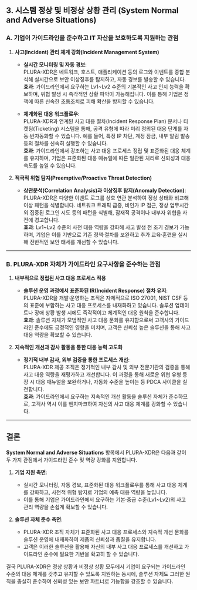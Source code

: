 ## 3. 시스템 정상 및 비정상 상황 관리 (System Normal and Adverse Situations)

### A. 기업이 가이드라인을 준수하고 IT 자산을 보호하도록 지원하는 관점

1. **사고(Incident) 관리 체계 강화(Incident Management System)**  
   - **실시간 모니터링 및 자동 경보**:  
     PLURA-XDR은 네트워크, 호스트, 애플리케이션 등의 로그와 이벤트를 종합 분석해 실시간으로 보안 이상징후를 탐지하고, 자동 경보를 발송할 수 있습니다.  
     **효과**: 가이드라인에서 요구하는 Lv1~Lv2 수준의 기본적인 사고 인지 능력을 확보하며, 위협 발생 시 즉각적인 상황 파악이 가능해집니다. 이를 통해 기업은 정책에 따른 신속한 초동조치로 피해 확산을 방지할 수 있습니다.
   
   - **체계화된 대응 워크플로우**:  
     PLURA-XDR과 연계된 사고 대응 절차(Incident Response Plan) 문서나 티켓팅(Ticketing) 시스템을 통해, 공격 유형에 따라 미리 정의된 대응 단계를 자동·반자동화할 수 있습니다. 예를 들어, 특정 IP 차단, 계정 잠금, 내부 알림 발송 등의 절차를 신속히 실행할 수 있습니다.  
     **효과**: 가이드라인에서 강조하는 사고 대응 프로세스 정립 및 표준화된 대응 체계를 유지하며, 기업은 표준화된 대응 매뉴얼에 따른 일관된 처리로 신뢰성과 대응 속도를 높일 수 있습니다.

2. **적극적 위협 탐지(Preemptive/Proactive Threat Detection)**  
   - **상관분석(Correlation Analysis)과 이상징후 탐지(Anomaly Detection)**:  
     PLURA-XDR은 다양한 이벤트 로그를 상호 연관 분석하여 정상 상태와 비교해 이상 패턴을 식별합니다. 네트워크 트래픽 급증, 비인가 IP 접근, 정상 업무시간 외 집중된 로그인 시도 등의 패턴을 식별해, 잠재적 공격이나 내부자 위협을 사전에 경고합니다.  
     **효과**: Lv1~Lv2 수준의 사전 대응 역량을 강화해 사고 발생 전 조기 경보가 가능하며, 기업은 이를 기반으로 기존 정책·절차를 보완하고 추가 교육·훈련을 실시해 전반적인 보안 태세를 개선할 수 있습니다.

---

### B. PLURA-XDR 자체가 가이드라인 요구사항을 준수하는 관점

1. **내부적으로 정립된 사고 대응 프로세스 적용**  
   - **솔루션 운영 과정에서 표준화된 IR(Incident Response) 절차 유지**:  
     PLURA-XDR을 개발·운영하는 조직은 자체적으로 ISO 27001, NIST CSF 등의 표준에 부합하는 사고 대응 프로세스를 내재화하고 있습니다. 솔루션 업데이트나 장애 상황 발생 시에도 즉각적이고 체계적인 대응 원칙을 준수합니다.  
     **효과**: 솔루션 자체가 모범적인 사고 대응 문화를 유지함으로써 고객사의 가이드라인 준수에도 긍정적인 영향을 미치며, 고객은 신뢰성 높은 솔루션을 통해 사고 대응 역량을 확보할 수 있습니다.

2. **지속적인 개선과 감사 활동을 통한 대응 능력 고도화**  
   - **정기적 내부 감사, 외부 검증을 통한 프로세스 개선**:  
     PLURA-XDR 제공 조직은 정기적인 내부 감사 및 외부 전문기관의 검증을 통해 사고 대응 역량을 재평가하고 개선합니다. 이 과정을 통해 새로운 위협 유형 등장 시 대응 매뉴얼을 보완하거나, 자동화 수준을 높이는 등 PDCA 사이클을 실천합니다.  
     **효과**: 가이드라인에서 요구하는 지속적인 개선 활동을 솔루션 자체가 준수하므로, 고객사 역시 이를 벤치마크하여 자신의 사고 대응 체계를 강화할 수 있습니다.

---

## 결론

**System Normal and Adverse Situations** 항목에서 PLURA-XDR은 다음과 같이 두 가지 관점에서 가이드라인 준수 및 역량 강화를 지원합니다.

1. **기업 지원 측면**:  
   - 실시간 모니터링, 자동 경보, 표준화된 대응 워크플로우를 통해 사고 대응 체계를 강화하고, 사전적 위협 탐지로 기업의 예측 대응 역량을 높입니다.  
   - 이를 통해 기업은 가이드라인에서 요구하는 기본·중급 수준(Lv1~Lv2)의 사고 관리 역량을 손쉽게 확보할 수 있습니다.

2. **솔루션 자체 준수 측면**:  
   - PLURA-XDR 조직 자체가 표준화된 사고 대응 프로세스와 지속적 개선 문화를 솔루션 운영에 내재화하여 제품의 신뢰성과 품질을 유지합니다.  
   - 고객은 이러한 솔루션을 활용해 자신의 내부 사고 대응 프로세스를 개선하고 가이드라인 준수에 필요한 기반을 확고히 할 수 있습니다.

결국 PLURA-XDR은 정상 상황과 비정상 상황 모두에서 기업이 요구되는 가이드라인 수준의 대응 체계를 갖추고 유지할 수 있도록 지원하는 동시에, 솔루션 자체도 그러한 원칙을 충실히 준수하여 신뢰성 있는 보안 파트너로 기능함을 강조할 수 있습니다.
